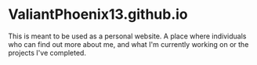 # ValiantPhoenix13.github.io

This is meant to be used as a personal website. A place where individuals who can find out more about me, and what I'm currently working on or the projects I've completed.
